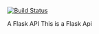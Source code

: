 [![Build Status](https://travis-ci.org/BillSam/Flask-API.svg?branch=master)](https://travis-ci.org/BillSam/Flask-API)

A Flask API
This is a Flask Api



